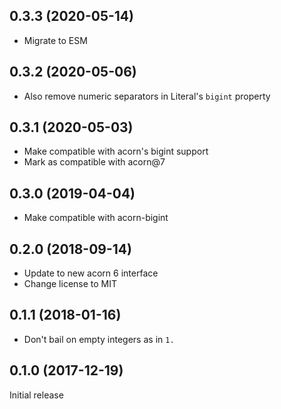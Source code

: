 ## 0.3.3 (2020-05-14)

* Migrate to ESM

## 0.3.2 (2020-05-06)

* Also remove numeric separators in Literal's `bigint` property

## 0.3.1 (2020-05-03)

* Make compatible with acorn's bigint support
* Mark as compatible with acorn@7

## 0.3.0 (2019-04-04)

* Make compatible with acorn-bigint

## 0.2.0 (2018-09-14)

* Update to new acorn 6 interface
* Change license to MIT

## 0.1.1 (2018-01-16)

* Don't bail on empty integers as in `1.`

## 0.1.0 (2017-12-19)

Initial release
